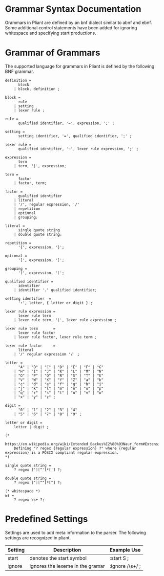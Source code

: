# Grammar Syntax Documentation

Grammars in Pliant are defined by an bnf dialect similar to abnf and ebnf. Some additional control statements have been added for ignoring whitespace and specifying start productions.

# Grammar of Grammars

The supported language for grammars in Pliant is defined by the following BNF grammar. 

```ebnf
definition =   
      block 
    | block, definition ;

block =
      rule
    | setting
    | lexer rule ;

rule = 
      qualified identifier, '=', expression, ';' ;

setting =
      setting identifier, '=', qualified identifier, ';' ;

lexer rule =   
      qualified identifier, '~', lexer rule expression, ';' ;

expression =   
      term
    | term, '|', expression;

term =   
      factor
    | factor, term;

factor =   
      qualified identifier
    | literal
    | '/', regular expression, '/'
    | repetition
    | optional
    | grouping;

literal =   
      single quote string
    | double quote string;

repetition =   
      '{', expression, '}';

optional =   
      '[', expression, ']';

grouping =   
      '(', expression, ')';

qualified identifier =   
      identifier
    | identifier '.' qualified identifier;

setting identifier  =
      ':', letter, { letter or digit } ;

lexer rule expression =  
      lexer rule term
    | lexer rule term, '|', lexer rule expression ;

lexer rule term       =   
      lexer rule factor
    | lexer rule factor, lexer rule term ;

lexer rule factor     =   
      literal
    | '/' regular expression '/' ;

letter = 
      "A" | "B" | "C" | "D" | "E" | "F" | "G"
    | "H" | "I" | "J" | "K" | "L" | "M" | "N"
    | "O" | "P" | "Q" | "R" | "S" | "T" | "U"
    | "V" | "W" | "X" | "Y" | "Z" | "a" | "b"
    | "c" | "d" | "e" | "f" | "g" | "h" | "i"
    | "j" | "k" | "l" | "m" | "n" | "o" | "p"
    | "q" | "r" | "s" | "t" | "u" | "v" | "w"
    | "x" | "y" | "z" ;
       
digit = 
      "0" | "1" | "2" | "3" | "4" 
    | "5" | "6" | "7" | "8" | "9" ;

letter or digit = 
    letter | digit ;

(* 
    https://en.wikipedia.org/wiki/Extended_Backus%E2%80%93Naur_form#Extensibility 
    Defining "? regex {regular expression} ?" where {regular expression} is a POSIX compliant regular expression.
*)

single quote string = 
    ? regex ['][^']*['] ?;

double quote string = 
    ? regex ["][^"]*["] ?;

(* whitespace *)
ws = 
    ? regex \s+ ?;                    
```

# Predefined Settings

Settings are used to add meta information to the parser. The following settings are recognized in pliant.

| Setting | Description | Example Use |
| ------- | ----------- | ----------- |
| start   | denotes the start symbol | :start S ;|
| ignore  | ignores the lexeme in the gramar | :ignore /\s+/ ; |